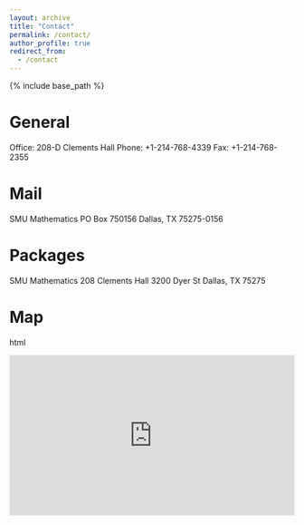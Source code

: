 ```yaml
---
layout: archive
title: "Contact"
permalink: /contact/
author_profile: true
redirect_from:
  - /contact
---
```


{% include base_path %}

General
=======
Office: 208-D Clements Hall
Phone: +1-214-768-4339
Fax: +1-214-768-2355


Mail
====
SMU Mathematics
PO Box 750156
Dallas, TX 75275-0156

Packages
========
SMU Mathematics
208 Clements Hall
3200 Dyer St
Dallas, TX 75275

Map
===

html
<div class="iframe-container" style="position: relative; padding-bottom: 56.25%; height: 0; overflow: hidden;">
  <iframe src="https://www.google.com/maps/place/Clements+Hall,+3100+Dyer+St,+Dallas,+TX+75205/@32.8435489,-96.7940148,15.96z/data=!4m6!3m5!1s0x864e9f05ccac6b4b:0xe2e7ff60d79f7cb3!8m2!3d32.8435152!4d-96.7842626!16s%2Fm%2F06_91gg?entry=ttu" style="position: absolute; top: 0; left: 0; width: 100%; height: 100%; border: 0;"></iframe>
</div>
